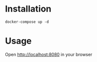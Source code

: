 # Installation

```
docker-compose up -d
```

# Usage
Open [http://localhost:8080](http://localhost:8080) in your browser